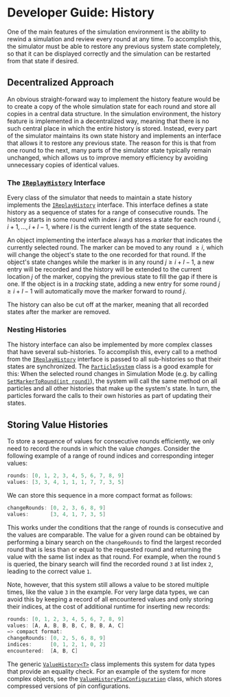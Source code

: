 # Developer Guide: History

One of the main features of the simulation environment is the ability to rewind a simulation and review every round at any time.
To accomplish this, the simulator must be able to restore any previous system state completely, so that it can be displayed correctly and the simulation can be restarted from that state if desired.


## Decentralized Approach

An obvious straight-forward way to implement the history feature would be to create a copy of the whole simulation state for each round and store all copies in a central data structure.
In the simulation environment, the history feature is implemented in a decentralized way, meaning that there is no such central place in which the entire history is stored.
Instead, every part of the simulator maintains its own state history and implements an interface that allows it to restore any previous state.
The reason for this is that from one round to the next, many parts of the simulator state typically remain unchanged, which allows us to improve memory efficiency by avoiding unnecessary copies of identical values.

### The [`IReplayHistory`][1] Interface

Every class of the simulator that needs to maintain a state history implements the [`IReplayHistory`][1] interface.
This interface defines a state history as a sequence of states for a range of consecutive rounds.
The history starts in some round with index $i$ and stores a state for each round $i,i+1,\ldots,i+l-1$, where $l$ is the current length of the state sequence.

An object implementing the interface always has a *marker* that indicates the currently selected round.
The marker can be moved to any round $\geq i$, which will change the object's state to the one recorded for that round.
If the object's state changes while the marker is in any round $j \geq i + l-1$, a new entry will be recorded and the history will be extended to the current location $j$ of the marker, copying the previous state to fill the gap if there is one.
If the object is in a *tracking* state, adding a new entry for some round $j \geq i + l-1$ will automatically move the marker forward to round $j$.

The history can also be cut off at the marker, meaning that all recorded states after the marker are removed.

### Nesting Histories

The history interface can also be implemented by more complex classes that have several sub-histories.
To accomplish this, every call to a method from the [`IReplayHistory`][1] interface is passed to all sub-histories so that their states are synchronized.
The [`ParticleSystem`][2] class is a good example for this:
When the selected round changes in Simulation Mode (e.g. by calling [`SetMarkerToRound(int round)`][3]), the system will call the same method on all particles and all other histories that make up the system's state.
In turn, the particles forward the calls to their own histories as part of updating their states.


## Storing Value Histories

To store a sequence of values for consecutive rounds efficiently, we only need to record the rounds in which the value *changes*.
Consider the following example of a range of round indices and corresponding integer values:
```csharp
rounds: [0, 1, 2, 3, 4, 5, 6, 7, 8, 9]
values: [3, 3, 4, 1, 1, 1, 7, 7, 3, 5]
```
We can store this sequence in a more compact format as follows:
```csharp
changeRounds: [0, 2, 3, 6, 8, 9]
values:       [3, 4, 1, 7, 3, 5]
```
This works under the conditions that the range of rounds is consecutive and the values are comparable.
The value for a given round can be obtained by performing a binary search on the `changeRounds` to find the largest recorded round that is less than or equal to the requested round and returning the value with the same list index as that round.
For example, when the round `5` is queried, the binary search will find the recorded round `3` at list index `2`, leading to the correct value `1`.

Note, however, that this system still allows a value to be stored multiple times, like the value `3` in the example.
For very large data types, we can avoid this by keeping a record of all encountered values and only storing their indices, at the cost of additional runtime for inserting new records:
```csharp
rounds: [0, 1, 2, 3, 4, 5, 6, 7, 8, 9]
values: [A, A, B, B, B, C, B, B, A, C]
=> compact format:
changeRounds: [0, 2, 5, 6, 8, 9]
indices:      [0, 1, 2, 1, 0, 2]
encountered:  [A, B, C]
```

The generic [`ValueHistory<T>`][4] class implements this system for data types that provide an equality check.
For an example of the system for more complex objects, see the [`ValueHistoryPinConfiguration`][5] class, which stores compressed versions of pin configurations.



[1]: xref:AS2.Sim.IReplayHistory
[2]: xref:AS2.Sim.ParticleSystem
[3]: xref:AS2.Sim.ParticleSystem.SetMarkerToRound(System.Int32)
[4]: xref:AS2.Sim.ValueHistory`1
[5]: xref:AS2.Sim.ValueHistoryPinConfiguration
